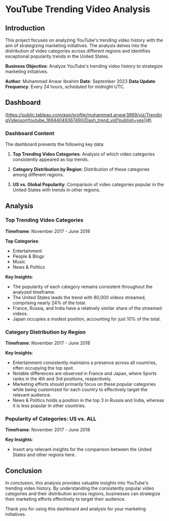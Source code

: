 # YouTube Trending Video Analysis

## Introduction
This project focuses on analyzing YouTube's trending video history with the aim of strategizing marketing initiatives. The analysis delves into the distribution of video categories across different regions and identifies exceptional popularity trends in the United States.

**Business Objective**: Analyze YouTube's trending video history to strategize marketing initiatives.

**Author**: Muhammad Anwar Ibrahim
**Date**: September 2023
**Data Update Frequency**: Every 24 hours, scheduled for midnight UTC.

## Dashboard
[https://public.tableau.com/app/profile/muhammad.anwar3869/viz/TrendingVideosonYoutube_16944049367490/Dash_trend_vid?publish=yes](#) 

### Dashboard Content
The dashboard presents the following key data:

1. **Top Trending Video Categories**: Analysis of which video categories consistently appeared as top trends.

2. **Category Distribution by Region**: Distribution of these categories among different regions.

3. **US vs. Global Popularity**: Comparison of video categories popular in the United States with trends in other regions.

## Analysis

### Top Trending Video Categories
**Timeframe**: November 2017 - June 2018

**Top Categories**:
- Entertainment
- People & Blogs
- Music
- News & Politics

**Key Insights**:
- The popularity of each category remains consistent throughout the analyzed timeframe.
- The United States leads the trend with 80,000 videos streamed, comprising nearly 24% of the total.
- France, Russia, and India have a relatively similar share of the streamed videos.
- Japan occupies a modest position, accounting for just 10% of the total.

### Category Distribution by Region
**Timeframe**: November 2017 - June 2018

**Key Insights**:
- Entertainment consistently maintains a presence across all countries, often occupying the top spot.
- Notable differences are observed in France and Japan, where Sports ranks in the 4th and 3rd positions, respectively.
- Marketing efforts should primarily focus on these popular categories while being customized for each country to effectively target the relevant audience.
- News & Politics holds a position in the top 3 in Russia and India, whereas it is less popular in other countries.

### Popularity of Categories: US vs. ALL
**Timeframe**: November 2017 - June 2018

**Key Insights**:
- Insert any relevant insights for the comparison between the United States and other regions here.

## Conclusion
In conclusion, this analysis provides valuable insights into YouTube's trending video history. By understanding the consistently popular video categories and their distribution across regions, businesses can strategize their marketing efforts effectively to target their audience.

Thank you for using this dashboard and analysis for your marketing initiatives.
